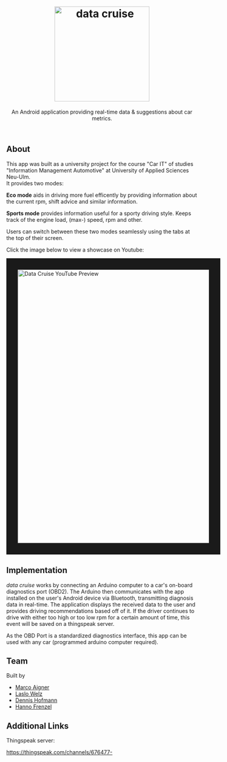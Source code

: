 <h1 align="center"><img src="https://i.imgur.com/h4Gwpah.png" width="250" alt="data cruise"></h1>
<p align="center">An Android application providing real-time data & suggestions about car metrics.</p>
<br>

## About
This app was built as a university project for the course "Car IT" of studies "Information Management Automotive" at University of Applied Sciences Neu-Ulm.  
It provides two modes:  

**Eco mode** aids in driving more fuel efficently by providing information about the current rpm, shift advice and similar information.

**Sports mode** provides information useful for a sporty driving style. Keeps track of the engine load, (max-) speed, rpm and other.

Users can switch between these two modes seamlessly using the tabs at the top of their screen.

Click the image below to view a showcase on Youtube:
  
 <a href="http://www.youtube.com/watch?feature=player_embedded&v=pH8dUQXGjCs
" target="blank"><img src="https://i.imgur.com/WMihwCF.jpg" 
alt="Data Cruise YouTube Preview" width="1280" height="720" border="30" /></a>

## Implementation
*data cruise* works by connecting an Arduino computer to a car's on-board diagnostics port (OBD2).
The Arduino then communicates with the app installed on the user's Android device via Bluetooth, transmitting diagnosis data in real-time. The application displays the received data to the user and provides driving recommendations based off of it.
If the driver continues to drive with either too high or too low rpm for a certain amount of time, this event will be saved on a thingspeak server.

As the OBD Port is a standardized diagnostics interface, this app can be used with any car (programmed arduino computer required).

## Team
Built by

  - [Marco Aigner](https://github.com/DerMarco/)
  - [Laslo Welz](https://github.com/LasHarry/)
  - [Dennis Hofmann](https://github.com/Dennis-Hofmann)
  - [Hanno Frenzel](https://github.com/HannoF/)
  
  ## Additional Links
  
  Thingspeak server: 
  
  https://thingspeak.com/channels/676477-
